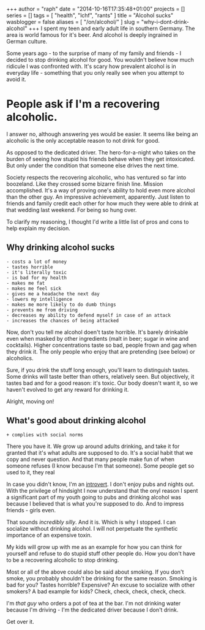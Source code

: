 +++
author = "raph"
date = "2014-10-16T17:35:48+01:00"
projects = []
series = []
tags = [ "health", "lchf", "rants" ]
title = "Alcohol sucks"
wasblogger = false
aliases = [ "/on/alcohol/" ]
slug = "why-i-dont-drink-alcohol"
+++
I spent my teen and early adult life in southern Germany. The area is world famous for it's beer. And alcohol is deeply ingrained in German culture.

Some years ago - to the surprise of many of my family and friends - I decided to stop drinking alcohol for good. You wouldn't believe how much ridicule I was confronted with. It's scary how prevalent alcohol is in everyday life - something that you only really see when you attempt to avoid it.

# People ask if I'm a recovering alcoholic.
I answer no, although answering yes would be easier. It seems like being an alcoholic is the only acceptable reason to not drink for good.

As opposed to the dedicated driver. The hero-for-a-night who takes on the burden of seeing how stupid his friends behave when they get intoxicated. But only under the condition that someone else drives the next time. 

Society respects the recovering alcoholic, who has ventured so far into boozeland. Like they crossed some bizarre finish line. Mission accomplished. It's a way of proving one's ability to hold even more alcohol than the other guy. An impressive achievement, apparently. Just listen to friends and family credit each other for how much they were able to drink at that wedding last weekend. For being so hung over.

To clarify my reasoning, I thought I'd write a little list of pros and cons to help explain my decision.

## Why drinking alcohol sucks
	- costs a lot of money
	- tastes horrible
	- it's literally toxic
	- is bad for my health
	- makes me fat
	- makes me feel sick
	- gives me a headache the next day
    - lowers my intelligence
	- makes me more likely to do dumb things
	- prevents me from driving
	- decreases my ability to defend myself in case of an attack
	- increases the chances of being attacked

Now, don't you tell me alcohol doen't taste horrible. It's barely drinkable even when masked by other ingredients (malt in beer; sugar in wine and cocktails). Higher concentrations taste so bad, people frown and gag when they drink it. The only people who enjoy that are pretending (see below) or alcoholics.

Sure, if you drink the stuff long enough, you'll learn to distinguish tastes. Some drinks will taste better than others, relatively seen. But objectively, it tastes bad and for a good reason: it's toxic. Our body doesn't want it, so we haven't evolved to get any reward for drinking it.

Alright, moving on!

## What's good about drinking alcohol
    + complies with social norms

There you have it. We grow up around adults drinking, and take it for granted that it's what adults are supposed to do. It's a social habit that we copy and never question. And that many people make fun of when someone refuses (I know because I'm that someone). Some people get so used to it, they real

In case you didn't know, I'm an [introvert](/on/introverts). I don't enjoy pubs and nights out. With the privilege of hindsight I now understand that the onyl reason I spent a significant part of my youth going to pubs and drinking alcohol was because I believed that is what you're supposed to do. And to impress friends - girls even.

That sounds *incredibly silly*. And it is. Which is why I stopped. I can socialize without drinking alcohol. I will not perpetuate the synthetic importance of an expensive toxin.

My kids will grow up with me as an example for how you can think for yourself and refuse to do stupid stuff other people do. How you don't have to be a recovering alcoholic to stop drinking.

Most or all of the above could also be said about smoking. If you don't smoke, you probably shouldn't be drinking for the same reason. Smoking is bad for you? Tastes horrible? Expensive? An excuse to socialize with other smokers? A bad example for kids? Check, check, check, check, check.

I'm *that guy* who orders a pot of tea at the bar. I'm not drinking water because I'm driving - I'm the dedicated driver because I don't drink. 

Get over it.
